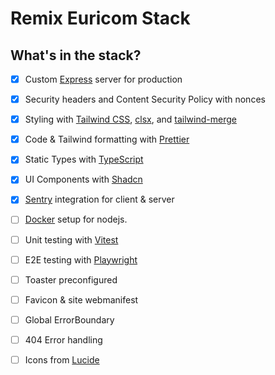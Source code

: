 # Remix Euricom Stack

## What's in the stack?

- [x] Custom [Express](https://expressjs.com/) server for production
- [x] Security headers and Content Security Policy with nonces
- [x] Styling with [Tailwind CSS](https://tailwindcss.com/), [clsx](https://www.npmjs.com/package/clsx), and [tailwind-merge](https://www.npmjs.com/package/tailwind-merge)
- [x] Code & Tailwind formatting with [Prettier](https://prettier.io/)
- [x] Static Types with [TypeScript](https://typescriptlang.org/)
- [x] UI Components with [Shadcn](https://ui.shadcn.com/)
- [x] [Sentry](https://sentry.io/) integration for client & server
- [ ] [Docker](https://docs.docker.com/engine/install) setup for nodejs. 
- [ ] Unit testing with [Vitest](https://vitest.dev/)
- [ ] E2E testing with [Playwright](https://playwright.dev/)
- [ ] Toaster preconfigured
- [ ] Favicon & site webmanifest
- [ ] Global ErrorBoundary
- [ ] 404 Error handling
- [ ] Icons from [Lucide](https://lucide.dev/icons/)

